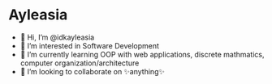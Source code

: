 # Ayleasia
- 👋 Hi, I’m @idkayleasia
- 👀 I’m interested in Software Development 
- 🌱 I’m currently learning OOP with web applications, discrete mathmatics, computer organization/architecture
- 💞️ I’m looking to collaborate on ✨anything✨

